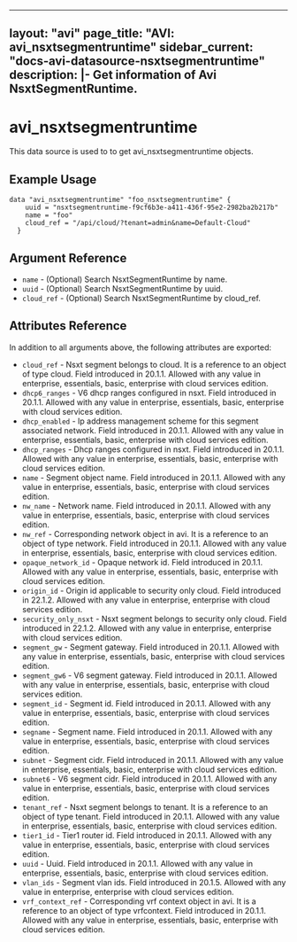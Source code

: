 <!--
    Copyright 2021 VMware, Inc.
    SPDX-License-Identifier: Mozilla Public License 2.0
-->
---
layout: "avi"
page_title: "AVI: avi_nsxtsegmentruntime"
sidebar_current: "docs-avi-datasource-nsxtsegmentruntime"
description: |-
  Get information of Avi NsxtSegmentRuntime.
---

# avi_nsxtsegmentruntime

This data source is used to to get avi_nsxtsegmentruntime objects.

## Example Usage

```hcl
data "avi_nsxtsegmentruntime" "foo_nsxtsegmentruntime" {
    uuid = "nsxtsegmentruntime-f9cf6b3e-a411-436f-95e2-2982ba2b217b"
    name = "foo"
    cloud_ref = "/api/cloud/?tenant=admin&name=Default-Cloud"
  }
```

## Argument Reference

* `name` - (Optional) Search NsxtSegmentRuntime by name.
* `uuid` - (Optional) Search NsxtSegmentRuntime by uuid.
* `cloud_ref` - (Optional) Search NsxtSegmentRuntime by cloud_ref.
  
## Attributes Reference

In addition to all arguments above, the following attributes are exported:

* `cloud_ref` - Nsxt segment belongs to cloud. It is a reference to an object of type cloud. Field introduced in 20.1.1. Allowed with any value in enterprise, essentials, basic, enterprise with cloud services edition.
* `dhcp6_ranges` - V6 dhcp ranges configured in nsxt. Field introduced in 20.1.1. Allowed with any value in enterprise, essentials, basic, enterprise with cloud services edition.
* `dhcp_enabled` - Ip address management scheme for this segment associated network. Field introduced in 20.1.1. Allowed with any value in enterprise, essentials, basic, enterprise with cloud services edition.
* `dhcp_ranges` - Dhcp ranges configured in nsxt. Field introduced in 20.1.1. Allowed with any value in enterprise, essentials, basic, enterprise with cloud services edition.
* `name` - Segment object name. Field introduced in 20.1.1. Allowed with any value in enterprise, essentials, basic, enterprise with cloud services edition.
* `nw_name` - Network name. Field introduced in 20.1.1. Allowed with any value in enterprise, essentials, basic, enterprise with cloud services edition.
* `nw_ref` - Corresponding network object in avi. It is a reference to an object of type network. Field introduced in 20.1.1. Allowed with any value in enterprise, essentials, basic, enterprise with cloud services edition.
* `opaque_network_id` - Opaque network id. Field introduced in 20.1.1. Allowed with any value in enterprise, essentials, basic, enterprise with cloud services edition.
* `origin_id` - Origin id applicable to security only cloud. Field introduced in 22.1.2. Allowed with any value in enterprise, enterprise with cloud services edition.
* `security_only_nsxt` - Nsxt segment belongs to security only cloud. Field introduced in 22.1.2. Allowed with any value in enterprise, enterprise with cloud services edition.
* `segment_gw` - Segment gateway. Field introduced in 20.1.1. Allowed with any value in enterprise, essentials, basic, enterprise with cloud services edition.
* `segment_gw6` - V6 segment gateway. Field introduced in 20.1.1. Allowed with any value in enterprise, essentials, basic, enterprise with cloud services edition.
* `segment_id` - Segment id. Field introduced in 20.1.1. Allowed with any value in enterprise, essentials, basic, enterprise with cloud services edition.
* `segname` - Segment name. Field introduced in 20.1.1. Allowed with any value in enterprise, essentials, basic, enterprise with cloud services edition.
* `subnet` - Segment cidr. Field introduced in 20.1.1. Allowed with any value in enterprise, essentials, basic, enterprise with cloud services edition.
* `subnet6` - V6 segment cidr. Field introduced in 20.1.1. Allowed with any value in enterprise, essentials, basic, enterprise with cloud services edition.
* `tenant_ref` - Nsxt segment belongs to tenant. It is a reference to an object of type tenant. Field introduced in 20.1.1. Allowed with any value in enterprise, essentials, basic, enterprise with cloud services edition.
* `tier1_id` - Tier1 router id. Field introduced in 20.1.1. Allowed with any value in enterprise, essentials, basic, enterprise with cloud services edition.
* `uuid` - Uuid. Field introduced in 20.1.1. Allowed with any value in enterprise, essentials, basic, enterprise with cloud services edition.
* `vlan_ids` - Segment vlan ids. Field introduced in 20.1.5. Allowed with any value in enterprise, enterprise with cloud services edition.
* `vrf_context_ref` - Corresponding vrf context object in avi. It is a reference to an object of type vrfcontext. Field introduced in 20.1.1. Allowed with any value in enterprise, essentials, basic, enterprise with cloud services edition.

